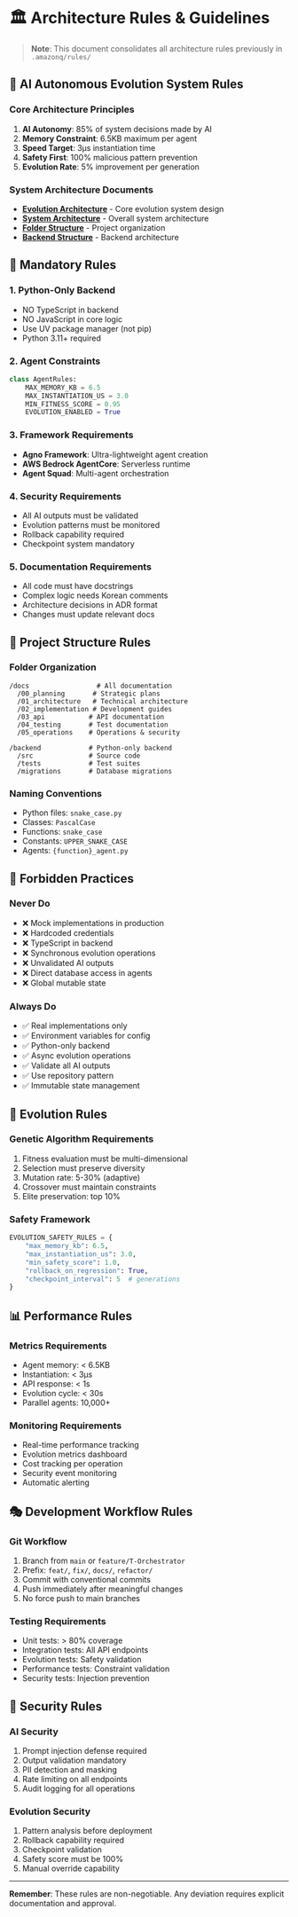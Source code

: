 # 🏛️ Architecture Rules & Guidelines

> **Note**: This document consolidates all architecture rules previously in `.amazonq/rules/`

## 🧬 AI Autonomous Evolution System Rules

### Core Architecture Principles
1. **AI Autonomy**: 85% of system decisions made by AI
2. **Memory Constraint**: 6.5KB maximum per agent
3. **Speed Target**: 3μs instantiation time
4. **Safety First**: 100% malicious pattern prevention
5. **Evolution Rate**: 5% improvement per generation

### System Architecture Documents
- [**Evolution Architecture**](00-evolution-architecture.md) - Core evolution system design
- [**System Architecture**](architecture.md) - Overall system architecture
- [**Folder Structure**](folder-structure.md) - Project organization
- [**Backend Structure**](backend-structure.md) - Backend architecture

## 🎯 Mandatory Rules

### 1. Python-Only Backend
- NO TypeScript in backend
- NO JavaScript in core logic
- Use UV package manager (not pip)
- Python 3.11+ required

### 2. Agent Constraints
```python
class AgentRules:
    MAX_MEMORY_KB = 6.5
    MAX_INSTANTIATION_US = 3.0
    MIN_FITNESS_SCORE = 0.95
    EVOLUTION_ENABLED = True
```

### 3. Framework Requirements
- **Agno Framework**: Ultra-lightweight agent creation
- **AWS Bedrock AgentCore**: Serverless runtime
- **Agent Squad**: Multi-agent orchestration

### 4. Security Requirements
- All AI outputs must be validated
- Evolution patterns must be monitored
- Rollback capability required
- Checkpoint system mandatory

### 5. Documentation Requirements
- All code must have docstrings
- Complex logic needs Korean comments
- Architecture decisions in ADR format
- Changes must update relevant docs

## 📁 Project Structure Rules

### Folder Organization
```
/docs                 # All documentation
  /00_planning       # Strategic plans
  /01_architecture   # Technical architecture
  /02_implementation # Development guides
  /03_api           # API documentation
  /04_testing       # Test documentation
  /05_operations    # Operations & security

/backend            # Python-only backend
  /src              # Source code
  /tests            # Test suites
  /migrations       # Database migrations
```

### Naming Conventions
- Python files: `snake_case.py`
- Classes: `PascalCase`
- Functions: `snake_case`
- Constants: `UPPER_SNAKE_CASE`
- Agents: `{function}_agent.py`

## 🚫 Forbidden Practices

### Never Do
- ❌ Mock implementations in production
- ❌ Hardcoded credentials
- ❌ TypeScript in backend
- ❌ Synchronous evolution operations
- ❌ Unvalidated AI outputs
- ❌ Direct database access in agents
- ❌ Global mutable state

### Always Do
- ✅ Real implementations only
- ✅ Environment variables for config
- ✅ Python-only backend
- ✅ Async evolution operations
- ✅ Validate all AI outputs
- ✅ Use repository pattern
- ✅ Immutable state management

## 🔄 Evolution Rules

### Genetic Algorithm Requirements
1. Fitness evaluation must be multi-dimensional
2. Selection must preserve diversity
3. Mutation rate: 5-30% (adaptive)
4. Crossover must maintain constraints
5. Elite preservation: top 10%

### Safety Framework
```python
EVOLUTION_SAFETY_RULES = {
    "max_memory_kb": 6.5,
    "max_instantiation_us": 3.0,
    "min_safety_score": 1.0,
    "rollback_on_regression": True,
    "checkpoint_interval": 5  # generations
}
```

## 📊 Performance Rules

### Metrics Requirements
- Agent memory: < 6.5KB
- Instantiation: < 3μs
- API response: < 1s
- Evolution cycle: < 30s
- Parallel agents: 10,000+

### Monitoring Requirements
- Real-time performance tracking
- Evolution metrics dashboard
- Cost tracking per operation
- Security event monitoring
- Automatic alerting

## 🎭 Development Workflow Rules

### Git Workflow
1. Branch from `main` or `feature/T-Orchestrator`
2. Prefix: `feat/`, `fix/`, `docs/`, `refactor/`
3. Commit with conventional commits
4. Push immediately after meaningful changes
5. No force push to main branches

### Testing Requirements
- Unit tests: > 80% coverage
- Integration tests: All API endpoints
- Evolution tests: Safety validation
- Performance tests: Constraint validation
- Security tests: Injection prevention

## 🔐 Security Rules

### AI Security
1. Prompt injection defense required
2. Output validation mandatory
3. PII detection and masking
4. Rate limiting on all endpoints
5. Audit logging for all operations

### Evolution Security
1. Pattern analysis before deployment
2. Rollback capability required
3. Checkpoint validation
4. Safety score must be 100%
5. Manual override capability

---

**Remember**: These rules are non-negotiable. Any deviation requires explicit documentation and approval.